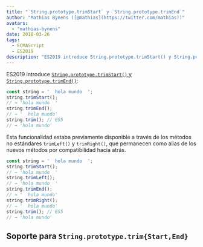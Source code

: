 ```yaml
---
title: "`String.prototype.trimStart` y `String.prototype.trimEnd`"
author: "Mathias Bynens ([@mathias](https://twitter.com/mathias))"
avatars:
  - "mathias-bynens"
date: 2018-03-26
tags:
  - ECMAScript
  - ES2019
description: "ES2019 introduce String.prototype.trimStart() y String.prototype.trimEnd()."
---
```

ES2019 introduce [`String.prototype.trimStart()` y `String.prototype.trimEnd()`](https://github.com/tc39/proposal-string-left-right-trim):

```js
const string = '  hola mundo  ';
string.trimStart();
// → 'hola mundo  '
string.trimEnd();
// → '  hola mundo'
string.trim(); // ES5
// → 'hola mundo'
```

Esta funcionalidad estaba previamente disponible a través de los métodos no estándares `trimLeft()` y `trimRight()`, que permanecen como alias de los nuevos métodos por compatibilidad hacia atrás.

```js
const string = '  hola mundo  ';
string.trimStart();
// → 'hola mundo  '
string.trimLeft();
// → 'hola mundo  '
string.trimEnd();
// → '  hola mundo'
string.trimRight();
// → '  hola mundo'
string.trim(); // ES5
// → 'hola mundo'
```

<!--truncate-->
## Soporte para `String.prototype.trim{Start,End}`

<feature-support chrome="66 /blog/v8-release-66#string-trimming"
                 firefox="61"
                 safari="12"
                 nodejs="8"
                 babel="yes https://github.com/zloirock/core-js#ecmascript-string-and-regexp"></feature-support>
